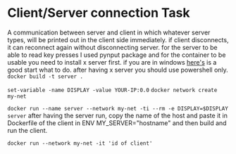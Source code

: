 # Client/Server connection Task
A communication between server and client in which whatever server types, will be printed out in the client side immediately. if client disconnects, it can reconnect again without disconnecting server. for the server to be able to read key presses I used pynput package and for the container to be usable you need to install x server first. if you are in windows [here's](https://dev.to/darksmile92/run-gui-app-in-linux-docker-container-on-windows-host-4kde)
is a good start what to do. after having x server you should use powershell only. 
`docker build -t server .`

`set-variable -name DISPLAY -value YOUR-IP:0.0`
`docker network create my-net`

`docker run --name server --network my-net -ti --rm -e DISPLAY=$DISPLAY server`
 after having the server run, copy the name of the host and paste it in Dockerfile of the client in ENV MY_SERVER="hostname" and then build and run the client.

`docker run --network my-net -it 'id of client'`



